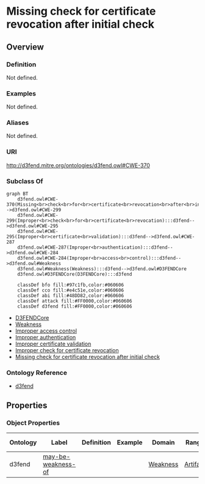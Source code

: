 # Missing check for certificate revocation after initial check

## Overview

### Definition
Not defined.

### Examples
Not defined.

### Aliases
Not defined.

### URI
http://d3fend.mitre.org/ontologies/d3fend.owl#CWE-370

### Subclass Of
```mermaid
graph BT
    d3fend.owl#CWE-370(Missing<br>check<br>for<br>certificate<br>revocation<br>after<br>initial<br>check):::d3fend-->d3fend.owl#CWE-299
    d3fend.owl#CWE-299(Improper<br>check<br>for<br>certificate<br>revocation):::d3fend-->d3fend.owl#CWE-295
    d3fend.owl#CWE-295(Improper<br>certificate<br>validation):::d3fend-->d3fend.owl#CWE-287
    d3fend.owl#CWE-287(Improper<br>authentication):::d3fend-->d3fend.owl#CWE-284
    d3fend.owl#CWE-284(Improper<br>access<br>control):::d3fend-->d3fend.owl#Weakness
    d3fend.owl#Weakness(Weakness):::d3fend-->d3fend.owl#D3FENDCore
    d3fend.owl#D3FENDCore(D3FENDCore):::d3fend
    
    classDef bfo fill:#97c1fb,color:#060606
    classDef cco fill:#e4c51e,color:#060606
    classDef abi fill:#48DD82,color:#060606
    classDef attack fill:#FF0000,color:#060606
    classDef d3fend fill:#FF0000,color:#060606
```

- [D3FENDCore](/docs/ontology/reference/model/D3FENDCore/D3FENDCore.md)
- [Weakness](/docs/ontology/reference/model/D3FENDCore/Weakness/Weakness.md)
- [Improper access control](/docs/ontology/reference/model/D3FENDCore/Weakness/Improper%20access%20control/Improper%20access%20control.md)
- [Improper authentication](/docs/ontology/reference/model/D3FENDCore/Weakness/Improper%20access%20control/Improper%20authentication/Improper%20authentication.md)
- [Improper certificate validation](/docs/ontology/reference/model/D3FENDCore/Weakness/Improper%20access%20control/Improper%20authentication/Improper%20certificate%20validation/Improper%20certificate%20validation.md)
- [Improper check for certificate revocation](/docs/ontology/reference/model/D3FENDCore/Weakness/Improper%20access%20control/Improper%20authentication/Improper%20certificate%20validation/Improper%20check%20for%20certificate%20revocation/Improper%20check%20for%20certificate%20revocation.md)
- [Missing check for certificate revocation after initial check](/docs/ontology/reference/model/D3FENDCore/Weakness/Improper%20access%20control/Improper%20authentication/Improper%20certificate%20validation/Improper%20check%20for%20certificate%20revocation/Missing%20check%20for%20certificate%20revocation%20after%20initial%20check/Missing%20check%20for%20certificate%20revocation%20after%20initial%20check.md)


### Ontology Reference
- [d3fend](http://d3fend.mitre.org/ontologies/d3fend.owl#)

## Properties
### Object Properties
| Ontology | Label | Definition | Example | Domain | Range | Inverse Of |
|----------|-------|------------|---------|--------|-------|------------|
| d3fend | [may-be-weakness-of](http://d3fend.mitre.org/ontologies/d3fend.owl#may-be-weakness-of) |  |  | [Weakness](/docs/ontology/reference/model/D3FENDCore/Weakness/Weakness.md) | [Artifact](/docs/ontology/reference/model/D3FENDCore/Artifact/Artifact.md) | [may-have-weakness](http://d3fend.mitre.org/ontologies/d3fend.owl#may-have-weakness) |

